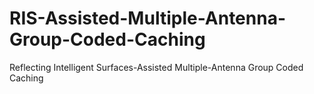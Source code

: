 # RIS-Assisted-Multiple-Antenna-Group-Coded-Caching
Reflecting Intelligent Surfaces-Assisted Multiple-Antenna Group Coded Caching 

